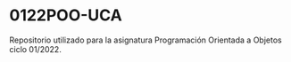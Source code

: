 # 0122POO-UCA

Repositorio utilizado para la asignatura Programación Orientada a Objetos ciclo 01/2022.